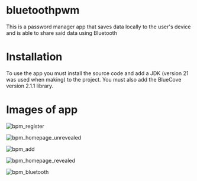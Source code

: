 # bluetoothpwm
This is a password manager app that saves data locally to the user's device and is able to share said data using Bluetooth

# Installation
To use the app you must install the source code and add a JDK (version 21 was used when making) to the project. You must also add the BlueCove version 2.1.1 library.

# Images of app
![bpm_register](https://github.com/KarlP02/bluetoothpwm/assets/90192557/eec99a11-4c45-4cc4-b8ae-0757c0790e6f)

![bpm_homepage_unrevealed](https://github.com/KarlP02/bluetoothpwm/assets/90192557/517cb248-563e-47d0-a5fe-61fdc1fc1258)

![bpm_add](https://github.com/KarlP02/bluetoothpwm/assets/90192557/53eee831-bf58-4609-8d47-fa8871602f1e)

![bpm_homepage_revealed](https://github.com/KarlP02/bluetoothpwm/assets/90192557/aa893bc1-9d34-4c8a-a5e0-4415d9eefab6)

![bpm_bluetooth](https://github.com/KarlP02/bluetoothpwm/assets/90192557/e1ef846d-6f09-4973-8984-6b8b07de18ae)
